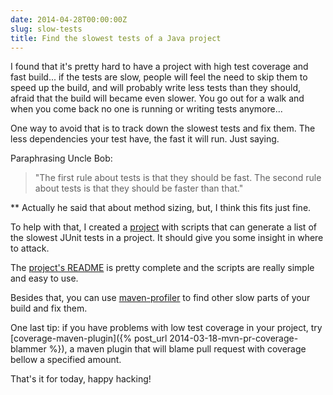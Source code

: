 ```yaml
---
date: 2014-04-28T00:00:00Z
slug: slow-tests
title: Find the slowest tests of a Java project
---
```


I found that it's pretty hard to have a project with high test coverage and
fast build... if the tests are slow, people will feel the need to skip them
to speed up the build, and will probably write less tests than they should,
afraid that the build will became even slower. You go out for a walk and when
you come back no one is running or writing tests anymore...

One way to avoid that is to track down the slowest tests and fix them.
The less dependencies your test have, the fast it will run. Just saying.

Paraphrasing Uncle Bob:

> "The first rule about tests is that they should be
> fast. The second rule about tests is that they should be faster than that."

** Actually he said that about method sizing, but, I think this fits just fine.

To help with that, I created a [project][project] with scripts that
can generate a list of the slowest JUnit tests in a project. It should give you
some insight in where to attack.

The [project's README][project] is pretty complete and the scripts are really
simple and easy to use.

Besides that, you can use [maven-profiler](https://github.com/takari/maven-profiler)
to find other slow parts of your build and fix them.

One last tip: if you have problems with low test coverage in your project,
try [coverage-maven-plugin]({% post_url 2014-03-18-mvn-pr-coverage-blammer %}),
a maven plugin that will blame pull request with coverage bellow a specified
amount.

That's it for today, happy hacking!

[unit-vs-integration]: https://www.google.com.br/search?q=unit+tests+vs+integration+tests
[project]: https://github.com/caarlos0/junit-slowest-tests
